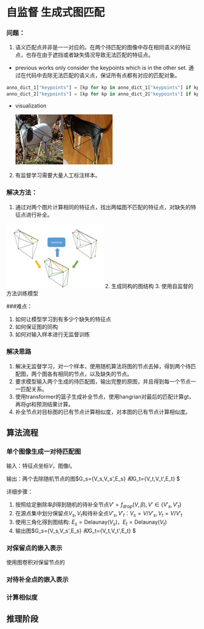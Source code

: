 # 自监督 生成式图匹配

### 问题：

1. 语义匹配点并非是一一对应的。在两个待匹配的图像中存在相同语义的特征点，也存在由于遮挡或者缺失情况导致无法匹配的特征点。

-  previous works only consider the keypoints which is in the other set. 通过在代码中去除无法匹配的语义点，保证所有点都有对应的匹配对象。

```python
anno_dict_1["keypoints"] = [kp for kp in anno_dict_1["keypoints"] if kp["name"] in kp_names_2]
anno_dict_2["keypoints"] = [kp for kp in anno_dict_2["keypoints"] if kp["name"] in kp_names_1]
```
   - visualization
     
     <img src="image-20210722131437375.png" alt="image-20210722131437375" style="zoom:25%;" />
2. 有监督学习需要大量人工标注样本。



### 解决方法：

1. 通过对两个图片计算相同的特征点，找出两幅图不匹配的特征点，对缺失的特征点进行补全。
<img src="image-20210722155109915.png" alt="image-20210722155109915" style="zoom:25%;" />
2. 生成同构的图结构
3. 使用自监督的方法训练模型



###难点：

1. 如何让模型学习到有多少个缺失的特征点
2. 如何保证图的同构
3. 如何对输入样本进行无监督训练



### 解决思路

1. 解决无监督学习，对一个样本，使用随机算法将图的节点去掉，得到两个待匹配图，两个图各有相同的节点，以及缺失的节点。
2. 要求模型输入两个生成的待匹配图，输出完整的原图，并且得到每一个节点一一匹配关系。
3. 使用transformer的篮子生成补全节点，使用hangrian对最后的匹配计算gt，再将gt和预测结果计算。
4. 补全节点对目标图的已有节点计算相似度，对本图的已有节点计算相似度。





## 算法流程

### 单个图像生成一对待匹配图

输入：特征点坐标$V$，图像$I$。

输出：两个去除随机节点的图$G_s=\{V_s,V_s',E_s\} $和$G_t=\{V_t,V_t',E_t\} $

详细步骤：

1. 按照给定删除率$\beta$得到随机的待补全节点$V'=f_{drop}(V, \beta ),V'\in\{V'_s,V'_t\}$
2. 在源点集中划分保留点$V_s,V_t$和待补全点$V'_s,V'_t$：$V_s = V/V'_s, V_t = V/V'_t$
3. 使用三角化得到图结构: $E_s = \text{Delaunay}(V_s)$，$E_t = \text{Delaunay}(V_t)$
4. 输出图$G_s=\{V_s,V_s',E_s\} $和$G_t=\{V_t,V_t',E_t\} $





### 对保留点的嵌入表示

使用图卷积对保留节点的

### 对待补全点的嵌入表示



### 计算相似度

## 推理阶段

